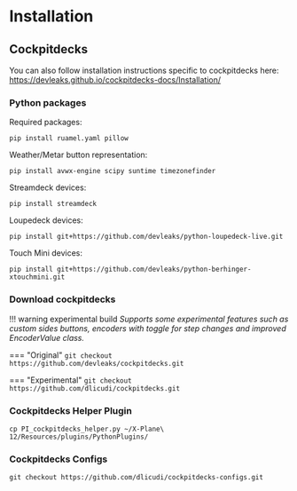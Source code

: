 # Installation

## Cockpitdecks
You can also follow installation instructions specific to cockpitdecks here: https://devleaks.github.io/cockpitdecks-docs/Installation/

### Python packages

Required packages:

```
pip install ruamel.yaml pillow
```

Weather/Metar button representation:

```
pip install avwx-engine scipy suntime timezonefinder
```

Streamdeck devices:

```
pip install streamdeck
```

Loupedeck devices:

```
pip install git+https://github.com/devleaks/python-loupedeck-live.git
```

Touch Mini devices:

```
pip install git+https://github.com/devleaks/python-berhinger-xtouchmini.git
```

### Download cockpitdecks

!!! warning experimental build
    *Supports some experimental features such as custom sides buttons, encoders with toggle for step changes and improved EncoderValue class.*

=== "Original"
    ```
    git checkout https://github.com/devleaks/cockpitdecks.git
    ```

=== "Experimental"
    ```
    git checkout https://github.com/dlicudi/cockpitdecks.git
    ```

### Cockpitdecks Helper Plugin

```
cp PI_cockpitdecks_helper.py ~/X-Plane\ 12/Resources/plugins/PythonPlugins/
```

### Cockpitdecks Configs

```
git checkout https://github.com/dlicudi/cockpitdecks-configs.git
```
